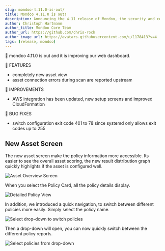 ```yaml
---
slug: mondoo-4.11.0-is-out/
title: Mondoo 4.11.0 is out!
description: Announcing the 4.11 release of Mondoo, the security and compliance platform that prioritizes risks that matter most in your infrastructure.
author: Christoph Hartmann
author_title: Mondoo Core Team
author_url: https://github.com/chris-rock
author_image_url: https://avatars.githubusercontent.com/u/1178413?v=4
tags: [release, mondoo]
---
```


🥳 mondoo 4.11.0 is out and it is improving our web dashboard.

:tada: FEATURES

- completely new asset view
- asset connection errors during scan are reported upstream

🧹 IMPROVEMENTS

- AWS integration has been updated, new setup screens and improved CloudFormation

:bug: BUG FIXES

- switch configuration exit code 401 to 78 since systemd only allows exit codes up to 255

## New Asset Screen

The new asset screen make the policy information more accessible. Its easier to see the overall asset scoring, the new result distribution graph quickly highlights if the asset is configured well.

![Asset Overview Screen](/img/releases/2021-07-19-mondoo-4.11.0-is-out/Screenshot_2021-07-19_at_11-58-41_Cloud-Native_Security_Vulnerability_Risk_Management.png)

When you select the Policy Card, all the policy details display.

![Detailed Policy View](/img/releases/2021-07-19-mondoo-4.11.0-is-out/Screenshot_2021-07-19_at_11-57-07_Cloud-Native_Security_Vulnerability_Risk_Management.png)

In addition, we introduced a quick navigation, to switch between different policies more easily: Simply select the policy name.

![Select drop-down to switch policies](/img/releases/2021-07-19-mondoo-4.11.0-is-out/Screenshot_2021-07-19_at_11.59.46.png)

Then a drop-down will open, you can now quickly switch between the different policy reports.

![Select policies from drop-down](/img/releases/2021-07-19-mondoo-4.11.0-is-out/Screenshot_2021-07-19_at_11.59.52.png)
